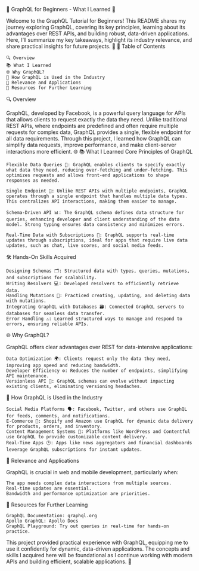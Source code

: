 🌟 GraphQL for Beginners - What I Learned 🌟

Welcome to the GraphQL Tutorial for Beginners! This README shares my journey exploring GraphQL, covering its key principles, learning about its advantages over REST APIs, and building robust, data-driven applications. Here, I’ll summarize my key takeaways, highlight its industry relevance, and share practical insights for future projects. 🚀
📑 Table of Contents

    🔍 Overview
    📚 What I Learned
    🌐 Why GraphQL?
    🏢 How GraphQL is Used in the Industry
    🔗 Relevance and Applications
    📖 Resources for Further Learning

🔍 Overview

GraphQL, developed by Facebook, is a powerful query language for APIs that allows clients to request exactly the data they need. Unlike traditional REST APIs, where endpoints are predefined and often require multiple requests for complex data, GraphQL provides a single, flexible endpoint for all data requirements. Through this project, I learned how GraphQL can simplify data requests, improve performance, and make client-server interactions more efficient. 🌐
📚 What I Learned
Core Principles of GraphQL

    Flexible Data Queries 🎯: GraphQL enables clients to specify exactly what data they need, reducing over-fetching and under-fetching. This optimizes requests and allows front-end applications to shape responses as needed.

    Single Endpoint 🎡: Unlike REST APIs with multiple endpoints, GraphQL operates through a single endpoint that handles multiple data types. This centralizes API interactions, making them easier to manage.

    Schema-Driven API 📊: The GraphQL schema defines data structure for queries, enhancing developer and client understanding of the data model. Strong typing ensures data consistency and minimizes errors.

    Real-Time Data with Subscriptions 📲: GraphQL supports real-time updates through subscriptions, ideal for apps that require live data updates, such as chat, live scores, and social media feeds.

🛠 Hands-On Skills Acquired

    Designing Schemas 🗂: Structured data with types, queries, mutations, and subscriptions for scalability.
    Writing Resolvers 💻: Developed resolvers to efficiently retrieve data.
    Handling Mutations 🔄: Practiced creating, updating, and deleting data with mutations.
    Integrating GraphQL with Databases 🗃: Connected GraphQL servers to databases for seamless data transfer.
    Error Handling ⚠️: Learned structured ways to manage and respond to errors, ensuring reliable APIs.

🌐 Why GraphQL?

GraphQL offers clear advantages over REST for data-intensive applications:

    Data Optimization 🌍: Clients request only the data they need, improving app speed and reducing bandwidth.
    Developer Efficiency ⚙️: Reduces the number of endpoints, simplifying API maintenance.
    Versionless API 🔄: GraphQL schemas can evolve without impacting existing clients, eliminating versioning headaches.

🏢 How GraphQL is Used in the Industry

    Social Media Platforms 🗣: Facebook, Twitter, and others use GraphQL for feeds, comments, and notifications.
    E-Commerce 🛒: Shopify and Amazon use GraphQL for dynamic data delivery for products, orders, and inventory.
    Content Management Systems 📝: Platforms like WordPress and Contentful use GraphQL to provide customizable content delivery.
    Real-Time Apps 🕒: Apps like news aggregators and financial dashboards leverage GraphQL subscriptions for instant updates.

🔗 Relevance and Applications

GraphQL is crucial in web and mobile development, particularly when:

    The app needs complex data interactions from multiple sources.
    Real-time updates are essential.
    Bandwidth and performance optimization are priorities.

📖 Resources for Further Learning

    GraphQL Documentation: graphql.org
    Apollo GraphQL: Apollo Docs
    GraphQL Playground: Try out queries in real-time for hands-on practice.

This project provided practical experience with GraphQL, equipping me to use it confidently for dynamic, data-driven applications. The concepts and skills I acquired here will be foundational as I continue working with modern APIs and building efficient, scalable applications. 🌈
